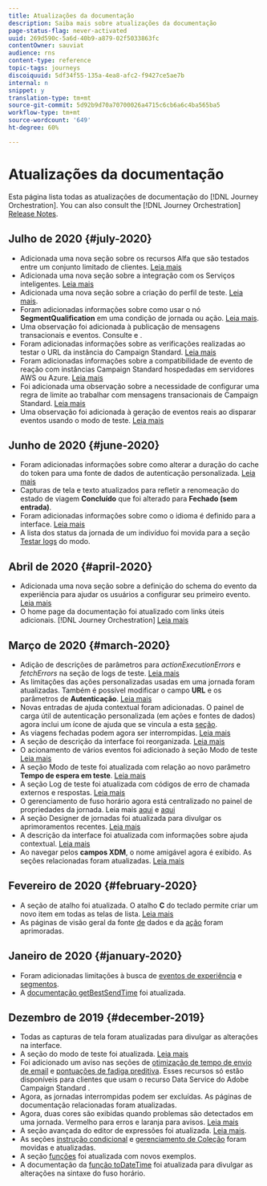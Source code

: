 ```yaml
---
title: Atualizações da documentação
description: Saiba mais sobre atualizações da documentação
page-status-flag: never-activated
uuid: 269d590c-5a6d-40b9-a879-02f5033863fc
contentOwner: sauviat
audience: rns
content-type: reference
topic-tags: journeys
discoiquuid: 5df34f55-135a-4ea8-afc2-f9427ce5ae7b
internal: n
snippet: y
translation-type: tm+mt
source-git-commit: 5d92b9d70a70700026a4715c6cb6a6c4ba565ba5
workflow-type: tm+mt
source-wordcount: '649'
ht-degree: 60%

---
```



# Atualizações da documentação

Esta página lista todas as atualizações de documentação do [!DNL Journey Orchestration].
You can also consult the [!DNL Journey Orchestration] [Release Notes](../release-notes/release-notes.md).

## Julho de 2020 {#july-2020}

* Adicionada uma nova seção sobre os recursos Alfa que são testados entre um conjunto limitado de clientes. [Leia mais](../alpha/alpha-overview.md)
* Adicionada uma nova seção sobre a integração com os Serviços inteligentes. [Leia mais](../ai-services/ai-services-overview.md)
* Adicionada uma nova seção sobre a criação do perfil de teste. [Leia mais](../building-journeys/testing-the-journey.md#create-test-profile).
* Foram adicionadas informações sobre como usar o nó **SegmentQualification** em uma condição de jornada ou ação. [Leia mais](../building-journeys/event-activities.md#segment-qualification).
* Uma observação foi adicionada à publicação de mensagens transacionais e eventos. Consulte [](../action/working-with-adobe-campaign.md) e [](../building-journeys/using-adobe-campaign-actions.md).
* Foram adicionadas informações sobre as verificações realizadas ao testar o URL da instância do Campaign Standard. [Leia mais](../action/working-with-adobe-campaign.md)
* Foram adicionadas informações sobre a compatibilidade de evento de reação com instâncias Campaign Standard hospedadas em servidores AWS ou Azure. [Leia mais](../building-journeys/event-activities.md#section_dhx_gss_dgb)
* Foi adicionada uma observação sobre a necessidade de configurar uma regra de limite ao trabalhar com mensagens transacionais de Campaign Standard. [Leia mais](../action/working-with-adobe-campaign.md)
* Uma observação foi adicionada à geração de eventos reais ao disparar eventos usando o modo de teste. [Leia mais](../building-journeys/testing-the-journey.md#firing_events)

## Junho de 2020 {#june-2020}

* Foram adicionadas informações sobre como alterar a duração do cache do token para uma fonte de dados de autenticação personalizada. [Leia mais](../datasource/external-data-sources.md#section_wjp_nl5_nhb)
* Capturas de tela e texto atualizados para refletir a renomeação do estado de viagem **Concluído** que foi alterado para **Fechado (sem entrada)**.
* Foram adicionadas informações sobre como o idioma é definido para a interface. [Leia mais](../about/user-interface.md)
* A lista dos status da jornada de um indivíduo foi movida para a seção [Testar logs](../building-journeys/testing-the-journey.md#viewing_logs) do modo.

## Abril de 2020 {#april-2020}

* Adicionada uma nova seção sobre a definição do schema do evento da experiência para ajudar os usuários a configurar seu primeiro evento. [Leia mais](../event/experience-event-schema.md)
* O home page da documentação foi atualizado com links úteis adicionais. [!DNL Journey Orchestration] [Leia mais](../../journey-orchestration-home.md)

## Março de 2020 {#march-2020}

* Adição de descrições de parâmetros para _actionExecutionErrors_ e _fetchErrors_ na seção de logs de teste. [Leia mais](../building-journeys/testing-the-journey.md#viewing_logs)
* As limitações das ações personalizadas usadas em uma jornada foram atualizadas. Também é possível modificar o campo **URL** e os parâmetros de **Autenticação**. [Leia mais](../action/about-custom-action-configuration.md)
* Novas entradas de ajuda contextual foram adicionadas. O painel de carga útil de autenticação personalizada (em ações e fontes de dados) agora inclui um ícone de ajuda que se vincula a esta [seção](../datasource/external-data-sources.md#section_wjp_nl5_nhb).
* As viagens fechadas podem agora ser interrompidas. [Leia mais](../building-journeys/using-the-journey-designer.md)
* A seção de descrição da interface foi reorganizada. [Leia mais](../about/user-interface.md)
* O acionamento de vários eventos foi adicionado à seção Modo de teste [Leia mais](../building-journeys/testing-the-journey.md#firing_events)
* A seção Modo de teste foi atualizada com relação ao novo parâmetro **Tempo de espera em teste**. [Leia mais](../building-journeys/testing-the-journey.md)
* A seção Log de teste foi atualizada com códigos de erro de chamada externos e respostas. [Leia mais](../building-journeys/testing-the-journey.md#viewing_logs)
* O gerenciamento de fuso horário agora está centralizado no painel de propriedades da jornada. Leia mais [aqui](../building-journeys/changing-properties.md#timezone) e [aqui](../building-journeys/timezone-management.md)
* A seção Designer de jornadas foi atualizada para divulgar os aprimoramentos recentes. [Leia mais](../building-journeys/using-the-journey-designer.md)
* A descrição da interface foi atualizada com informações sobre ajuda contextual. [Leia mais](../about/user-interface.md#section_ksq_zr1_ffb)
* Ao navegar pelos **campos XDM**, o nome amigável agora é exibido. As seções relacionadas foram atualizadas. [Leia mais](../about/user-interface.md#friendly-names-display)

## Fevereiro de 2020 {#february-2020}

* A seção de atalho foi atualizada. O atalho **C** do teclado permite criar um novo item em todas as telas de lista. [Leia mais](../about/user-interface.md#section_ksq_zr1_ffb)
* As páginas de visão geral da fonte [de](../datasource/about-data-sources.md) dados e da [ação](../action/action.md) foram aprimoradas.

## Janeiro de 2020 {#january-2020}

* Foram adicionadas limitações à busca de [eventos de experiência](../datasource/adobe-experience-platform-data-source.md) e [segmentos](../functions/functioninsegment.md).
* A [documentação getBestSendTime](../functions/functiongetbestsendtime.md) foi atualizada.

## Dezembro de 2019 {#december-2019}

* Todas as capturas de tela foram atualizadas para divulgar as alterações na interface.
* A seção do modo de teste foi atualizada. [Leia mais](../building-journeys/testing-the-journey.md)
* Foi adicionado um aviso nas seções de [otimização de tempo de envio de email](../building-journeys/wait-activity.md) e [pontuações de fadiga preditiva](../ai-services/leveraging-fatigue-scores.md). Esses recursos só estão disponíveis para clientes que usam o recurso Data Service do Adobe Campaign Standard .
* Agora, as jornadas interrompidas podem ser excluídas. As páginas de documentação relacionadas foram atualizadas.
* Agora, duas cores são exibidas quando problemas são detectados em uma jornada. Vermelho para erros e laranja para avisos. [Leia mais](../about/troubleshooting.md)
* A seção avançada do editor de expressões foi atualizada. [Leia mais](../expression/expressionadvanced.md).
* As seções [instrução condicional](../expression/conditional-instruction.md) e [gerenciamento de Coleção](../expression/collection-management-functions.md) foram movidas e atualizadas.
* A seção [funções](../expression/functions.md) foi atualizada com novos exemplos.
* A documentação da [função toDateTime](../functions/functiontodatetime.md) foi atualizada para divulgar as alterações na sintaxe do fuso horário.

